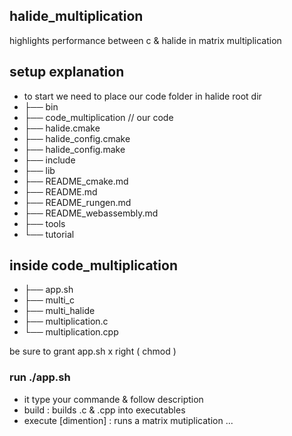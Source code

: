 ## halide_multiplication
highlights performance between c &amp; halide in matrix multiplication
## setup explanation
- to start we need to place our code folder in halide root dir
- ├── bin
- ├── code_multiplication // our code
- ├── halide.cmake
- ├── halide_config.cmake
- ├── halide_config.make
- ├── include
- ├── lib
- ├── README_cmake.md
- ├── README.md
- ├── README_rungen.md
- ├── README_webassembly.md
- ├── tools
- └── tutorial

## inside code_multiplication
- ├── app.sh
- ├── multi_c
- ├── multi_halide
- ├── multiplication.c
- └── multiplication.cpp

be sure to grant app.sh x right ( chmod )
### run ./app.sh
- it type your commande & follow description
- build : builds .c & .cpp into executables
- execute [dimention] : runs a matrix mutiplication
...

